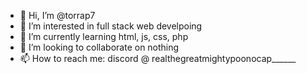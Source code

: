 - 👋 Hi, I’m @torrap7
- 👀 I’m interested in full stack web develpoing
- 🌱 I’m currently learning html, js, css, php
- 💞️ I’m looking to collaborate on nothing
- 📫 How to reach me: discord @ realthegreatmightypoonocap______

<!---
parrotdev1/parrotdev1 is a ✨ special ✨ repository because its `README.md` (this file) appears on your GitHub profile.
You can click the Preview link to take a look at your changes.
--->

